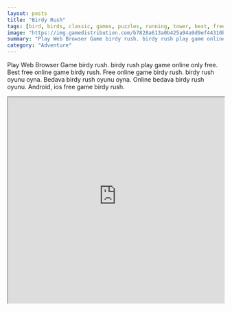```yaml
---
layout: posts
title: "Birdy Rush"
tags: [bird, birds, classic, games, puzzles, running, tower, best, free, online, games, oyna, game, free, games, play, play, games]
image: "https://img.gamedistribution.com/b7828a613a0b425a94a9d9ef44310b18.jpg"
summary: "Play Web Browser Game birdy rush. birdy rush play game online only free. Best free online game birdy rush. Free online game birdy rush. birdy rush oyunu oyna. Bedava birdy rush oyunu oyna. Online bedava birdy rush oyunu. Android, ios free game birdy rush."
category: "Adventure"
---
```


Play Web Browser Game birdy rush. birdy rush play game online only free. Best free online game birdy rush. Free online game birdy rush. birdy rush oyunu oyna. Bedava birdy rush oyunu oyna. Online bedava birdy rush oyunu. Android, ios free game birdy rush.

<iframe width="100%" height="480px;" src="https://html5.gamedistribution.com/b7828a613a0b425a94a9d9ef44310b18/"></iframe>